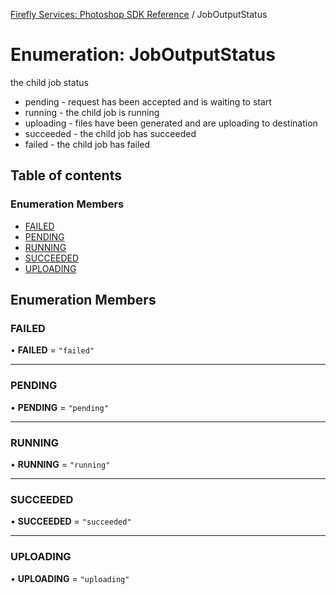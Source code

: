 [Firefly Services: Photoshop SDK Reference](../index.md) / JobOutputStatus

# Enumeration: JobOutputStatus

the child job status
* pending - request has been accepted and is waiting to start
* running - the child job is running
* uploading - files have been generated and are uploading to destination
* succeeded - the child job has succeeded
* failed - the child job has failed

## Table of contents

### Enumeration Members

- [FAILED](JobOutputStatus.md#failed)
- [PENDING](JobOutputStatus.md#pending)
- [RUNNING](JobOutputStatus.md#running)
- [SUCCEEDED](JobOutputStatus.md#succeeded)
- [UPLOADING](JobOutputStatus.md#uploading)

## Enumeration Members

### FAILED

• **FAILED** = ``"failed"``

___

### PENDING

• **PENDING** = ``"pending"``

___

### RUNNING

• **RUNNING** = ``"running"``

___

### SUCCEEDED

• **SUCCEEDED** = ``"succeeded"``

___

### UPLOADING

• **UPLOADING** = ``"uploading"``
